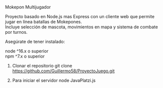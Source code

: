 
 Mokepon Multijugador

Proyecto basado en Node.js mas Express con un cliente web que permite jugar en línea batallas de Mokepones.  
Incluye selección de mascota, movimientos en mapa y sistema de combate por turnos.


Asegúrate de tener instalado:

node ^16.x o superior  
npm ^7.x o superior  


1. Clonar el repositorio
git clone https://github.com/Guillermo58/ProyectoJuego.git

2. Para iniciar el servidor
 node JavaPlatzi.js
